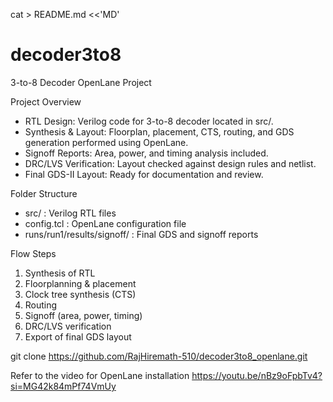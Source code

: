 cat > README.md <<'MD'
# decoder3to8
3-to-8 Decoder OpenLane Project

Project Overview
- RTL Design: Verilog code for 3-to-8 decoder located in src/.
- Synthesis & Layout: Floorplan, placement, CTS, routing, and GDS generation performed using OpenLane.
- Signoff Reports: Area, power, and timing analysis included.
- DRC/LVS Verification: Layout checked against design rules and netlist.
- Final GDS-II Layout: Ready for documentation and review.

Folder Structure
- src/ : Verilog RTL files
- config.tcl : OpenLane configuration file
- runs/run1/results/signoff/ : Final GDS and signoff reports

Flow Steps
1) Synthesis of RTL
2) Floorplanning & placement
3) Clock tree synthesis (CTS)
4) Routing
5) Signoff (area, power, timing)
6) DRC/LVS verification
7) Export of final GDS layout

git clone https://github.com/RajHiremath-510/decoder3to8_openlane.git

Refer to the video for OpenLane installation
https://youtu.be/nBz9oFpbTv4?si=MG42k84mPf74VmUy







